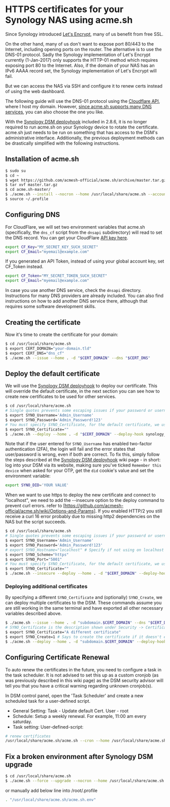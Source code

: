 # HTTPS certificates for your Synology NAS using acme.sh

Since Synology introduced [Let's Encrypt](https://letsencrypt.org/), many of us benefit from free SSL. 

On the other hand, many of us don't want to expose port 80/443 to the Internet, including opening ports on the router. The alternative is to use the DNS-01 protocol. Sadly the Synology implementation of Let's Encrypt currently (1-Jan-2017) only supports the HTTP-01 method which requires exposing port 80 to the Internet. Also, if the domain of your NAS has an IPv6 AAAA record set, the Synology implementation of Let's Encrypt will fail.

But we can access the NAS via SSH and configure it to renew certs instead of using the web dashboard.

The following guide will use the DNS-01 protocol using the [Cloudflare API](https://api.cloudflare.com/), where I host my domain. However, [since acme.sh supports many DNS services](https://github.com/acmesh-official/acme.sh/tree/master/dnsapi), you can also choose the one you like.

With the [Synology DSM deployhook](https://github.com/acmesh-official/acme.sh/wiki/deployhooks#20-deploy-the-cert-into-synology-dsm) included in 2.8.6, it is no longer required to run acme.sh on your Synology device to rotate the certificate. acme.sh just needs to be run on something that has access to the DSM's administrative interface. Additionally, the previous deployment methods can be drastically simplified with the following instructions.

## Installation of acme.sh

```sh
$ sudo su
$ cd ~
$ wget https://github.com/acmesh-official/acme.sh/archive/master.tar.gz
$ tar xvf master.tar.gz
$ cd acme.sh-master/
$ ./acme.sh --install --nocron --home /usr/local/share/acme.sh --accountemail "email@gmailcom"
$ source ~/.profile
```

## Configuring DNS

For CloudFlare, we will set two environment variables that acme.sh (specifically, the `dns_cf` script from the `dnsapi` subdirectory) will read to set the DNS record. You can get your CloudFlare [API key here](https://dash.cloudflare.com/profile).

```sh
export CF_Key="MY_SECRET_KEY_SUCH_SECRET"
export CF_Email="myemail@example.com"
```

If you generated an API Token, instead of using your global account key, set CF_Token instead.

```sh
export CF_Token="MY_SECRET_TOKEN_SUCH_SECRET"
export CF_Email="myemail@example.com"
```

In case you use another DNS service, check the `dnsapi` directory. Instructions for many DNS providers are already included. You can also find instructions on how to add another DNS service there, although that requires some software development skills.

## Creating the certificate
Now it's time to create the certificate for your domain:

```sh
$ cd /usr/local/share/acme.sh
$ export CERT_DOMAIN="your-domain.tld"
$ export CERT_DNS="dns_cf"
$ ./acme.sh --issue --home . -d "$CERT_DOMAIN" --dns "$CERT_DNS"
```

## Deploy the default certificate
We will use the [Synology DSM deployhook](https://github.com/acmesh-official/acme.sh/wiki/deployhooks#20-deploy-the-cert-into-synology-dsm) to deploy our certificate.  This will override the default certificate, in the next section you can see how to create new certificates to be used for other services.

```sh
$ cd /usr/local/share/acme.sh
# Single quotes prevents some escaping issues if your password or username contains certain special characters
$ export SYNO_Username='Admin_Username'
$ export SYNO_Password='Admin_Password!123'
# You must specify SYNO_Certificate, for the default certificate, we use an empty string
$ export SYNO_Certificate=""
$ ./acme.sh --deploy --home . -d "$CERT_DOMAIN" --deploy-hook synology_dsm
```

Note that if the user entered for `SYNO_Username` has enabled two-factor authentication (2FA), the login will fail and the error states that user/password is wrong, even if both are correct.
To fix this, simply follow the steps described at the [Synology DSM deployhook](https://github.com/acmesh-official/acme.sh/wiki/deployhooks#20-deploy-the-cert-into-synology-dsm) wiki page - in short: log into your DSM via its website, making sure you've ticked `Remember this device` when asked for your OTP, get the `did` cookie's value and set the environment variable:
```sh
export SYNO_DID='YOUR VALUE'
```

When we want to use https to deploy the new certificate and connect to "localhost", we need to add the --insecure option to the deploy command to prevent curl errors. refer to [https://github.com/acmesh-official/acme.sh/wiki/Options-and-Params]. If you enabled HTTP/2 you still receive a curl 16 error probably due to missing http2 dependencies on the NAS but the script succeeds.

```sh
$ cd /usr/local/share/acme.sh
# Single quotes prevents some escaping issues if your password or username contains certain special characters
$ export SYNO_Username='Admin_Username'
$ export SYNO_Password='Admin_Password!123'
# export SYNO_Hostname="localhost" # Specify if not using on localhost
$ export SYNO_Scheme="https"
$ export SYNO_Port="5001"
# You must specify SYNO_Certificate, for the default certificate, we use an empty string
$ export SYNO_Certificate=""
$ ./acme.sh --insecure --deploy --home . -d "$CERT_DOMAIN" --deploy-hook synology_dsm
```

### Deploying additional certificates

By specifying a different `SYNO_Certificate` and (optionally) `SYNO_Create`, we can deploy multiple certificates to the DSM.  These commands assume you are still working in the same terminal and have exported all other necessary variables described above.

```sh
$ ./acme.sh --issue --home . -d "subdomain.$CERT_DOMAIN" --dns "$CERT_DNS"
# SYNO_Certificate is the description shown under Security -> Certificates in the DSM Control Panel
$ export SYNO_Certificate="A different certificate"
$ export SYNO_Create=1 # Says to create the certificate if it doesn't exist
$ ./acme.sh --deploy --home . -d "subdomain.$CERT_DOMAIN" --deploy-hook synology_dsm
```

## Configuring Certificate Renewal
To auto renew the certificates in the future, you need to configure a task in the task scheduler. It is not advised to set this up as a custom cronjob (as was previously described in this wiki page) as the DSM security advisor will tell you that you have a critical warning regarding unknown cronjob(s).

In DSM control panel, open the 'Task Scheduler' and create a new scheduled task for a user-defined script.  

* General Setting: Task - Update default Cert. User - root
* Schedule: Setup a weekly renewal. For example, 11:00 am every saturday.
* Task setting: User-defined-script:

```sh
# renew certificates 
/usr/local/share/acme.sh/acme.sh --cron --home /usr/local/share/acme.sh/
```

## Fix a broken environment after Synology DSM upgrade

```sh
$ cd /usr/local/share/acme.sh
$ ./acme.sh --force --upgrade --nocron --home /usr/local/share/acme.sh
```

or manually add below line into /root/.profile

```sh
. "/usr/local/share/acme.sh/acme.sh.env"
```